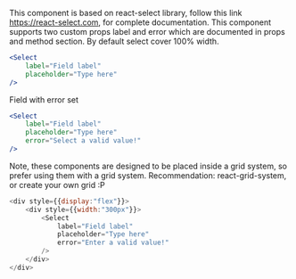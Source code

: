  This component is based on react-select library, follow this link https://react-select.com, for complete documentation. This component supports two custom props label and error which are documented in props and method section. By default select cover 100% width.

```jsx
<Select
    label="Field label"
    placeholder="Type here"
/>
```
Field with error set
```jsx
<Select
    label="Field label"
    placeholder="Type here"
    error="Select a valid value!"
/>
```
 Note, these components are designed to be placed inside a grid system, so prefer using them with a grid system. Recommendation: react-grid-system, or create your own grid :P  
```js
<div style={{display:"flex"}}>
    <div style={{width:"300px"}}>
        <Select
            label="Field label"
            placeholder="Type here"
            error="Enter a valid value!"
        />
    </div>
</div>
```